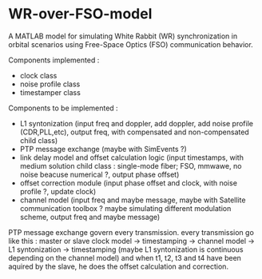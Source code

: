 # WR-over-FSO-model
A MATLAB model for simulating White Rabbit (WR) synchronization in orbital scenarios using Free-Space Optics (FSO) communication behavior.

Components implemented :
- clock class
- noise profile class
- timestamper class

Components to be implemented : 
- L1 syntonization (input freq and doppler, add doppler, add noise profile (CDR,PLL,etc), output freq, with compensated and non-compensated child class)
- PTP message exchange (maybe with SimEvents ?)
- link delay model and offset calculation logic (input timestamps, with medium solution child class : single-mode fiber; FSO, mmwawe, no noise beacuse numerical ?, output phase offset)
- offset correction module (input phase offset and clock, with noise profile ?, update clock)
- channel model (input freq and maybe message, maybe with Satellite communication toolbox ? maybe simulating different modulation scheme, output freq and maybe message)

PTP message exchange govern every transmission.
every transmission go like this :
master or slave clock model -> timestamping -> channel model -> L1 syntonization -> timestamping (maybe L1 syntonization is continuous depending on the channel model)
and when t1, t2, t3 and t4 have been aquired by the slave, he does the offset calculation and correction.
